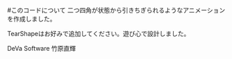 #このコードについて
二つ四角が状態から引きちぎられるようなアニメーションを作成しました。

TearShapeはお好みで追加してください。遊び心で設計しました。

DeVa Software
竹原直輝
